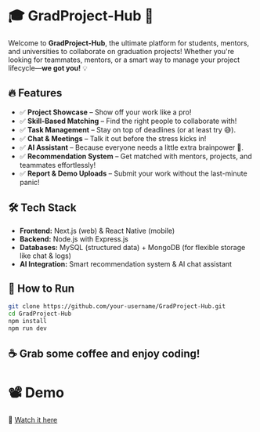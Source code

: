 # 🎓 GradProject-Hub 🚀  

Welcome to **GradProject-Hub**, the ultimate platform for students, mentors, and universities to collaborate on graduation projects! Whether you're looking for teammates, mentors, or a smart way to manage your project lifecycle—**we got you!** 💡  

## 🔥 Features  
- ✅ **Project Showcase** – Show off your work like a pro!  
- ✅ **Skill-Based Matching** – Find the right people to collaborate with!  
- ✅ **Task Management** – Stay on top of deadlines (or at least try 😅).  
- ✅ **Chat & Meetings** – Talk it out before the stress kicks in!  
- ✅ **AI Assistant** – Because everyone needs a little extra brainpower 🧠.  
- ✅ **Recommendation System** – Get matched with mentors, projects, and teammates effortlessly!  
- ✅ **Report & Demo Uploads** – Submit your work without the last-minute panic!  

## 🛠️ Tech Stack  
- **Frontend:** Next.js (web) & React Native (mobile)  
- **Backend:** Node.js with Express.js  
- **Databases:** MySQL (structured data) + MongoDB (for flexible storage like chat & logs)  
- **AI Integration:** Smart recommendation system & AI chat assistant  

## 🚀 How to Run  
```sh
git clone https://github.com/your-username/GradProject-Hub.git
cd GradProject-Hub
npm install  
npm run dev  
```
## ☕ Grab some coffee and enjoy coding!

# 📽️ Demo
🎥 [Watch it here](https://drive.google.com/drive/folders/1u-l-_IMp5I3NVZF5QtoExvlape7BXv9H)

